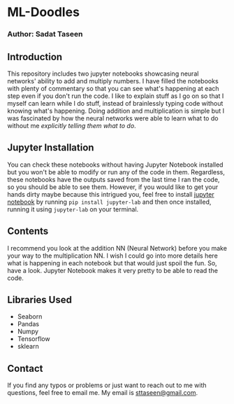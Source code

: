 # ML-Doodles
### Author: Sadat Taseen

## Introduction

This repository includes two jupyter notebooks showcasing neural networks' ability to add and multiply numbers. I have filled the notebooks with plenty of commentary so that you can see what's happening at each step even if you don't run the code. I like to explain stuff as I go on so that I myself can learn while I do stuff, instead of brainlessly typing code without knowing what's happening. Doing addition and multiplication is simple but I was fascinated by how the neural networks were able to learn what to do without me *explicitly telling them what to do*. 

## Jupyter Installation

You can check these notebooks without having Jupyter Notebook installed but you won't be able to modify or run any of the code in them. Regardless, these notebooks have the outputs saved from the last time I ran the code, so you should be able to see them. However, if you would like to get your hands dirty maybe because this intrigued you, feel free to install [jupyter notebook](https://jupyter.org/install) by running `pip install jupyter-lab` and then once installed, running it using `jupyter-lab` on your terminal.

## Contents

I recommend you look at the addition NN (Neural Network) before you make your way to the multiplication NN. I wish I could go into more details here what is happening in each notebook but that would just spoil the fun. So, have a look. Jupyter Notebook makes it very pretty to be able to read the code.

## Libraries Used

* Seaborn
* Pandas
* Numpy
* Tensorflow
* sklearn

## Contact

If you find any typos or problems or just want to reach out to me with questions, feel free to email me. My email is sttaseen@gmail.com. 
